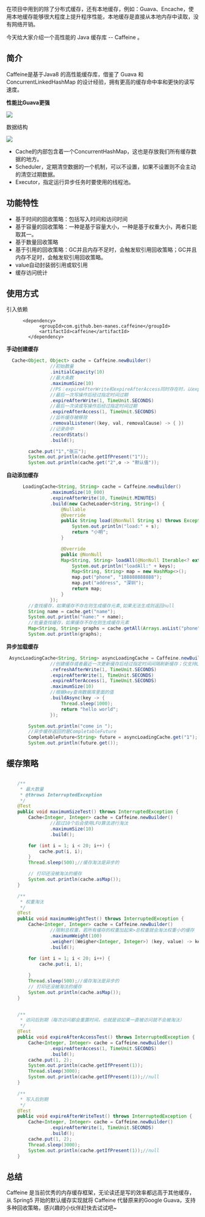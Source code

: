 在项目中用到的除了分布式缓存，还有本地缓存，例如：Guava、Encache，使用本地缓存能够很大程度上提升程序性能，本地缓存是直接从本地内存中读取，没有网络开销。

今天给大家介绍一个高性能的 Java 缓存库 -- Caffeine 。

## 简介

Caffeine是基于Java8 的高性能缓存库，借鉴了 Guava 和 ConcurrentLinkedHashMap 的设计经验，拥有更高的缓存命中率和更快的读写速度。

**性能比Guava更强**

![](http://img.xxfxpt.top/202307031715294.png)

数据结构

![](http://img.xxfxpt.top/202307041640546.png)

- Cache的内部包含着一个ConcurrentHashMap，这也是存放我们所有缓存数据的地方。
- Scheduler，定期清空数据的一个机制，可以不设置，如果不设置则不会主动的清空过期数据。
- Executor，指定运行异步任务时要使用的线程池。

## 功能特性

- 基于时间的回收策略：包括写入时间和访问时间
- 基于容量的回收策略：一种是基于容量大小，一种是基于权重大小，两者只能取其一。
- 基于数量回收策略
- 基于引用的回收策略：GC并且内存不足时，会触发软引用回收策略；GC并且内存不足时，会触发软引用回收策略。
- value自动封装弱引用或软引用
- 缓存访问统计



## 使用方式

引入依赖

```
      <dependency>
            <groupId>com.github.ben-manes.caffeine</groupId>
            <artifactId>caffeine</artifactId>
        </dependency>
```

**手动创建缓存**

```java
  Cache<Object, Object> cache = Caffeine.newBuilder()
                //初始数量
                .initialCapacity(10)
                //最大条数
                .maximumSize(10)
                //PS：expireAfterWrite和expireAfterAccess同时存在时，以expireAfterWrite为准。
                //最后一次写操作后经过指定时间过期
                .expireAfterWrite(1, TimeUnit.SECONDS)
                //最后一次读或写操作后经过指定时间过期
                .expireAfterAccess(1, TimeUnit.SECONDS)
                //监听缓存被移除
                .removalListener((key, val, removalCause) -> { })
                //记录命中
                .recordStats()
                .build();

        cache.put("1","张三");
        System.out.println(cache.getIfPresent("1"));
        System.out.println(cache.get("2",o -> "默认值"));
```

**自动添加缓存**

```java
      LoadingCache<String, String> cache = Caffeine.newBuilder()
                .maximumSize(10_000)
                .expireAfterWrite(10, TimeUnit.MINUTES)
                .build(new CacheLoader<String, String>() {
                    @Nullable
                    @Override
                    public String load(@NonNull String s) throws Exception {
                        System.out.println("load:" + s);
                        return "小明";
                    }

                    @Override
                    public @NonNull
                    Map<String, String> loadAll(@NonNull Iterable<? extends String> keys) throws Exception {
                        System.out.println("loadAll:" + keys);
                        Map<String, String> map = new HashMap<>();
                        map.put("phone", "188888888888");
                        map.put("address", "深圳");
                        return map;
                    }
                });
        //查找缓存，如果缓存不存在则生成缓存元素,如果无法生成则返回null
        String name = cache.get("name");
        System.out.println("name:" + name);
        //批量查找缓存，如果缓存不存在则生成缓存元素
        Map<String, String> graphs = cache.getAll(Arrays.asList("phone", "address"));
        System.out.println(graphs);
```

**异步加载缓存**

```java
 AsyncLoadingCache<String, String> asyncLoadingCache = Caffeine.newBuilder()
                //创建缓存或者最近一次更新缓存后经过指定时间间隔刷新缓存；仅支持LoadingCache
                .refreshAfterWrite(1, TimeUnit.SECONDS)
                .expireAfterWrite(1, TimeUnit.SECONDS)
                .expireAfterAccess(1, TimeUnit.SECONDS)
                .maximumSize(10)
                //根据key查询数据库里面的值
                .buildAsync(key -> {
                    Thread.sleep(1000);
                    return "hello world";
                });

        System.out.println("come in ");
        //异步缓存返回的是CompletableFuture
        CompletableFuture<String> future = asyncLoadingCache.get("1");
        System.out.println(future.get());
```

## 缓存策略

```java

    /**
     * 最大数量
     * @throws InterruptedException
     */
    @Test
    public void maximumSizeTest() throws InterruptedException {
        Cache<Integer, Integer> cache = Caffeine.newBuilder()
                //超过10个后会使用LFU算法进行淘汰
                .maximumSize(10)
                .build();

        for (int i = 1; i < 20; i++) {
            cache.put(i, i);
        }
        Thread.sleep(500);//缓存淘汰是异步的

        // 打印还没被淘汰的缓存
        System.out.println(cache.asMap());
    }

    /**
     * 权重淘汰
     */
    @Test
    public void maximumWeightTest() throws InterruptedException {
        Cache<Integer, Integer> cache = Caffeine.newBuilder()
                //限制总权重，若所有缓存的权重加起来>总权重就会淘汰权重小的缓存
                .maximumWeight(100)
                .weigher((Weigher<Integer, Integer>) (key, value) -> key)
                .build();
        
        for (int i = 1; i < 20; i++) {
            cache.put(i, i);

        }
        Thread.sleep(500);//缓存淘汰是异步的
        // 打印还没被淘汰的缓存
        System.out.println(cache.asMap());
    }


    /**
     * 访问后到期（每次访问都会重置时间，也就是说如果一直被访问就不会被淘汰）
     */
    @Test
    public void expireAfterAccessTest() throws InterruptedException {
        Cache<Integer, Integer> cache = Caffeine.newBuilder()
                .expireAfterAccess(1, TimeUnit.SECONDS)
                .build();
        cache.put(1, 2);
        System.out.println(cache.getIfPresent(1));
        Thread.sleep(3000);
        System.out.println(cache.getIfPresent(1));//null
    }

    /**
     * 写入后到期
     */
    @Test
    public void expireAfterWriteTest() throws InterruptedException {
        Cache<Integer, Integer> cache = Caffeine.newBuilder()
                .expireAfterWrite(1, TimeUnit.SECONDS)
                .build();
        cache.put(1, 2);
        Thread.sleep(3000);
        System.out.println(cache.getIfPresent(1));//null
    }


```



## 总结

Caffeine 是当前优秀的内存缓存框架，无论读还是写的效率都远高于其他缓存，从 Spring5 开始的默认缓存实现就将 Caffeine 代替原来的Google Guava，支持多种回收策略，感兴趣的小伙伴赶快去试试吧~

